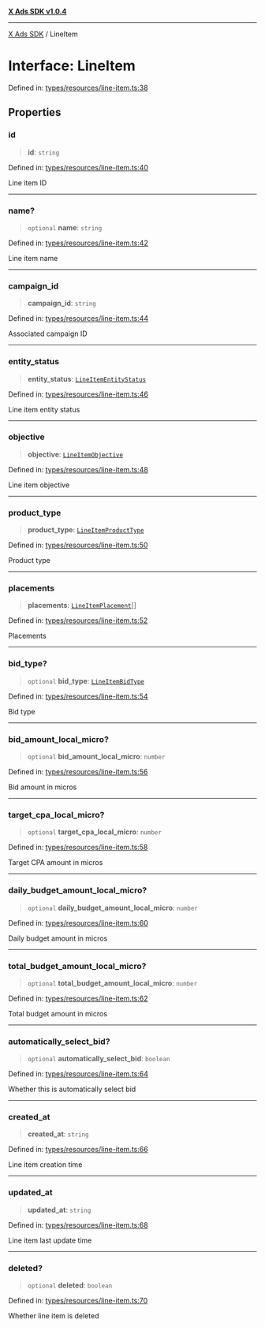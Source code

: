 [**X Ads SDK v1.0.4**](../README.md)

***

[X Ads SDK](../globals.md) / LineItem

# Interface: LineItem

Defined in: [types/resources/line-item.ts:38](https://github.com/kage1020/x-ads-sdk/blob/main/src/types/resources/line-item.ts#L38)

## Properties

### id

> **id**: `string`

Defined in: [types/resources/line-item.ts:40](https://github.com/kage1020/x-ads-sdk/blob/main/src/types/resources/line-item.ts#L40)

Line item ID

***

### name?

> `optional` **name**: `string`

Defined in: [types/resources/line-item.ts:42](https://github.com/kage1020/x-ads-sdk/blob/main/src/types/resources/line-item.ts#L42)

Line item name

***

### campaign\_id

> **campaign\_id**: `string`

Defined in: [types/resources/line-item.ts:44](https://github.com/kage1020/x-ads-sdk/blob/main/src/types/resources/line-item.ts#L44)

Associated campaign ID

***

### entity\_status

> **entity\_status**: [`LineItemEntityStatus`](../enumerations/LineItemEntityStatus.md)

Defined in: [types/resources/line-item.ts:46](https://github.com/kage1020/x-ads-sdk/blob/main/src/types/resources/line-item.ts#L46)

Line item entity status

***

### objective

> **objective**: [`LineItemObjective`](../enumerations/LineItemObjective.md)

Defined in: [types/resources/line-item.ts:48](https://github.com/kage1020/x-ads-sdk/blob/main/src/types/resources/line-item.ts#L48)

Line item objective

***

### product\_type

> **product\_type**: [`LineItemProductType`](../enumerations/LineItemProductType.md)

Defined in: [types/resources/line-item.ts:50](https://github.com/kage1020/x-ads-sdk/blob/main/src/types/resources/line-item.ts#L50)

Product type

***

### placements

> **placements**: [`LineItemPlacement`](../enumerations/LineItemPlacement.md)[]

Defined in: [types/resources/line-item.ts:52](https://github.com/kage1020/x-ads-sdk/blob/main/src/types/resources/line-item.ts#L52)

Placements

***

### bid\_type?

> `optional` **bid\_type**: [`LineItemBidType`](../enumerations/LineItemBidType.md)

Defined in: [types/resources/line-item.ts:54](https://github.com/kage1020/x-ads-sdk/blob/main/src/types/resources/line-item.ts#L54)

Bid type

***

### bid\_amount\_local\_micro?

> `optional` **bid\_amount\_local\_micro**: `number`

Defined in: [types/resources/line-item.ts:56](https://github.com/kage1020/x-ads-sdk/blob/main/src/types/resources/line-item.ts#L56)

Bid amount in micros

***

### target\_cpa\_local\_micro?

> `optional` **target\_cpa\_local\_micro**: `number`

Defined in: [types/resources/line-item.ts:58](https://github.com/kage1020/x-ads-sdk/blob/main/src/types/resources/line-item.ts#L58)

Target CPA amount in micros

***

### daily\_budget\_amount\_local\_micro?

> `optional` **daily\_budget\_amount\_local\_micro**: `number`

Defined in: [types/resources/line-item.ts:60](https://github.com/kage1020/x-ads-sdk/blob/main/src/types/resources/line-item.ts#L60)

Daily budget amount in micros

***

### total\_budget\_amount\_local\_micro?

> `optional` **total\_budget\_amount\_local\_micro**: `number`

Defined in: [types/resources/line-item.ts:62](https://github.com/kage1020/x-ads-sdk/blob/main/src/types/resources/line-item.ts#L62)

Total budget amount in micros

***

### automatically\_select\_bid?

> `optional` **automatically\_select\_bid**: `boolean`

Defined in: [types/resources/line-item.ts:64](https://github.com/kage1020/x-ads-sdk/blob/main/src/types/resources/line-item.ts#L64)

Whether this is automatically select bid

***

### created\_at

> **created\_at**: `string`

Defined in: [types/resources/line-item.ts:66](https://github.com/kage1020/x-ads-sdk/blob/main/src/types/resources/line-item.ts#L66)

Line item creation time

***

### updated\_at

> **updated\_at**: `string`

Defined in: [types/resources/line-item.ts:68](https://github.com/kage1020/x-ads-sdk/blob/main/src/types/resources/line-item.ts#L68)

Line item last update time

***

### deleted?

> `optional` **deleted**: `boolean`

Defined in: [types/resources/line-item.ts:70](https://github.com/kage1020/x-ads-sdk/blob/main/src/types/resources/line-item.ts#L70)

Whether line item is deleted
